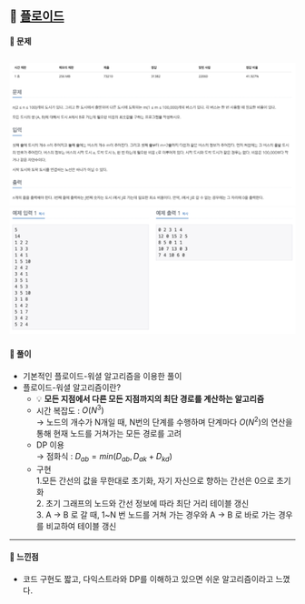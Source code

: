 ## 📖 [플로이드](https://www.acmicpc.net/problem/11404)
#### 📍 문제
![img](./assets/11404_플로이드_1.png)
![img](./assets/11404_플로이드_2.png)
---
#### 📍 풀이
- 기본적인 플로이드-워셜 알고리즘을 이용한 풀이
- 플로이드-워셜 알고리즘이란?
  - 💡 **모든 지점에서 다른 모든 지점까지의 최단 경로를 계산하는 알고리즘**
  - 시간 복잡도 : $O(N^3)$
    <br> → 노드의 개수가 N개일 때, N번의 단계를 수행하며 단계마다 $O(N^2)$의 연산을 통해 현재 노드를 거쳐가는 모든 경로를 고려 
  - DP 이용
    <br> → 점화식 : $D_{ab} = min(D_{ab}, D_{ak} + D_{kd})$ 
  - 구현
    <br> 1.모든 간선의 값을 무한대로 초기화, 자기 자신으로 향하는 간선은 0으로 초기화
    <br> 2. 초기 그래프의 노드와 간선 정보에 따라 최단 거리 테이블 갱신
    <br> 3. A → B 로 갈 때, 1~N 번 노드를 거쳐 가는 경우와 A → B 로 바로 가는 경우를 비교하여 테이블 갱신
---
#### 📍 느낀점
- 코드 구현도 짧고, 다익스트라와 DP를 이해하고 있으면 쉬운 알고리즘이라고 느꼈다.